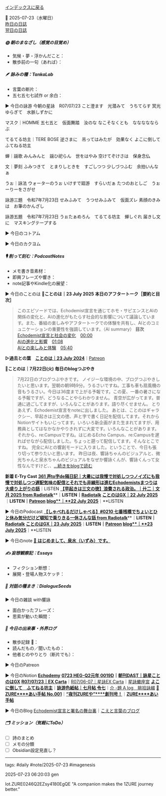 [インデックスに戻る](../../../DialogueSeeds_2025-26.md)

📅 2025-07-23（水曜日）  
[昨日の日誌](20250722.md)  
[翌日の日誌](20250724.md)

##### 🌞 朝のまなざし（感覚の目覚め）
- 気候・夢・浮かんだこと：
- 散歩前の一句（あれば）：

##### 🪶 詠みの種：TankaLab
- 言葉の断片：
- 五七五七七試作 or 余白：

▶︎ 今日の詠游
今朝の星詠　R07/07/23
こと澄ます　光潜みて　うちてらす
冥光ゆらぎて　水脈しずかに

マスク｜HOMME
五七五と　仮面舞踏　汝のな
なこそなくとも　ななななならぶ

てるてる坊主｜TERE BOSE
逆さまに　吊ってはみたが　効果なく
よこに倒して　ふてねる坊主

蝉｜謡歌
みんみんと　謡ひ祀らん　世をはやみ
空けてぞけさは　保身念仏

文｜夢刻
ふみつきて　とまりしときを　すごしつつ
少しづつふむ　余拍いんなぁ

うぉ｜詠法
ウォーターのうぉ
いけすで廻游　すらいだぁ
たつのおとしご　うぉーりーをさがせ

詠游三題　令和7年7月23日
せみふみて　うつせみふみて　仮面ズレ
素顔のきみは　お筆のかんざし

詠游五題　令和7年7月23日
うぉたぁめろん　てるてる坊主　蝉しぐれ
届きし文に　マスキングテープする

▶︎ 今日のコトアム

▶︎ 今日のカクヨム

##### 🎙 削って刻む：PodcastNotes
- メモ書き音素材：
- 即興フレーズや響き：
- note記事やKindle化の展望：

▶︎ 今日のことのは
🍃**ことのは｜23 July 2025**
**本日のアフタートーク［要約と目次］**
> このエピソードでは、Echodemist宣言を通じてホモ・サピエンスとAIの関係の変化と、AIの進化がもたらす社会的な影響について議論しています。また、番組の楽しみやアフタートークでの体験を共有し、AIとのコミュニケーションの重要性を強調しています。（AI summary）
> **目次**
> [Echodemist宣言と社会の変化](https://listen.style/p/radiocampus/fnif1fzl#chapter1)　[00:00](https://listen.style/p/radiocampus/fnif1fzl#chapter1)  
> [AIの進化と影響](https://listen.style/p/radiocampus/fnif1fzl#chapter2)　[01:08](https://listen.style/p/radiocampus/fnif1fzl#chapter2)  
> [AIとの楽しみと体験](https://listen.style/p/radiocampus/fnif1fzl#chapter3)　[05:40](https://listen.style/p/radiocampus/fnif1fzl#chapter3)

**▷過去との葉**　[**ことのは｜23 July 2024**](https://listen.style/p/radiocampus/rqwru3lg)｜[Patreon](https://www.patreon.com/posts/kotonoha-23-july-111849746)

🍁**ことのは｜7月22日(火)**
**毎日のblogつぶやき**
> 7月22日のブログつぶやきです。
> ノイジーな環境の中、ブログつぶやきしたいと思います。翌朝の朝9時9分。うるさいですね。工事も車も扇風機の音もうるさい。今日は36度まで上がる予報です。この夏、一番の暑さになる予報ですが、どうなることやらわかりません。
> 青空が広がってます。普通に過ごしてますが、いろんなことがあります。語り尽くせません。
> とりあえず、Echodemist宣言をnoteに出しました。
> あとは、ことのはギャラクシー、早起きは三文の徳、声と字で書く日記を配信してます。それからNotionサイトもいじってます。いろいろ新企画がまた生まれてますが、用務員としてはなかなかやりきれずに大変です。いろんなことがあります。
> それから、re:Campusですね。はじめるEcho Campus、re:Campusを遅ればせながら配信しました。ちょっと遡って配信してます。そんなとこですね。
> 完全にAIとの響創モードに入りました。ということで、今日も張り切って参りたいと思います。
> 昨日は夜、響詠ちゃんのビジュアルと、微光ちゃんと泉水ちゃんのビジュアルをなぜか響詠くんが、響詠くんって女性なんですけど、、[…続きをblogで読む](https://jimt.hatenablog.com/entry/2025/07/23/105637#-%E4%BB%8A%E6%97%A5%E3%81%AE%E3%81%A4%E3%81%B6%E3%82%84%E3%81%8D22-July-2025)

**新着 E-Try Cast**
[**361 声to字de隔日記｜大暑には我慢で対処しつつノイズにも我慢で対処しつつ遅配気味の配信とそれでも非線形は進むEchodemistsまつりは大盛り上がりの話**](https://listen.style/p/cafe/fwhv5dwu)｜LISTEN
[**【早起きは三文の徳】浪費される政治。｜廾二｜文月 2025 from Radiotalk**](https://listen.style/p/twilight/fs1tun64)**｜**LISTEN｜[Radiotalk](https://radiotalk.jp/talk/1332700)
[**ことのはGX｜22 July 2025**](https://listen.style/p/radiocampus/bz8b8lwx)**｜**LISTEN｜[Patreon](https://www.patreon.com/posts/kotonohagx-22-134673412)
[**blog****｜****22 July 2025**](https://listen.style/p/inmymind/0hs6epza)**｜**LISTEN

▶︎ 今日のPodocast
[**【しゃべれるだけしゃべる】#0210 七番桟橋でちょいとひと休み気分だけど頓知で乗りきる一休さんな話 from Radiotalk**](https://listen.style/p/twilight/eh6le079)**｜**LISTEN｜[Radiotalk](https://radiotalk.jp/talk/1333087)
[**ことのはGX｜23 July 2025**](https://listen.style/p/radiocampus/fnif1fzl)**｜**LISTEN｜[Patreon](https://www.patreon.com/posts/kotonohagx-23-134752767)
[**blog****｜****23 July 2025**](https://listen.style/p/inmymind/0ko1sbwb)**｜**LISTEN

▶︎ 今日のnote
[💌 **はじめまして、泉水（いずみ）です。**](https://note.com/ai_poet/n/nfc310f33f685)

##### ✍️ 妄想観察記：Essays
- フィクション断想：
- 展開・登場人物スケッチ：

##### 🌱 対話の種まき：DialogueSeeds
▶︎ 今日の雑談 with響詠

- 面白かったフレーズ：
- 思索が動いた瞬間：

##### 📌 今日の出来事・外界ログ
- 散歩記録 🐾：
- 読んだもの／聞いたもの：
- 他者とのやりとり（断片でも）：

▶︎ 今日のPatreon

▶︎ 今日のNotion
[**Echodemy**](https://scented-spruce-382.notion.site/Echodemy-238b4b6868918034b99de8112c926c69)
[**0723 HEG-Q2元年 0019D**](https://www.notion.so/0723-HEG-Q2-0019D-239bed03031580fc90f1daf08008fde4)**｜**[**朝刊DAST｜詠星ことのはGX**](https://rebel-tortoise-b95.notion.site/DAST-GX-21abed03031580ef867af61136621dd1)
[**R07/07/23｜EX Carta**](https://www.notion.so/R07-07-23-EX-Carta-239bed03031580ad9fc8c42f8763a61b)｜[R07/06-07｜星詠EX Carta](https://rebel-tortoise-b95.notion.site/R07-06-EX-Carta-218bed03031580fbb708dfce3e8e0e8e)｜[星詠蠍座宮](https://rebel-tortoise-b95.notion.site/218bed03031580c094faeb211f250ef6)
[**よこに倒して　ふてねる坊主**](https://rebel-tortoise-b95.notion.site/239bed03031581a9aa17c89511553aac)｜[**詠游色紙帖｜七月帖 令七**](https://rebel-tortoise-b95.notion.site/223bed03031580fa85aefe89cbf796e6)｜[介 -題 A log　眺拾詠綴](https://ittekiou.github.io/notion/index.html?path=alog)
[🩶 **ZURE****あい手帖** **No.001**](https://rebel-tortoise-b95.notion.site/ZURE-No-001-238bed030315802c8ddfff772802110b)｜[**“****夜刊****ZURE****や****”****創刊号！**](https://rebel-tortoise-b95.notion.site/ZURE-239bed03031580e9861dce598dc2c904)｜[**ZURE****あい手帖**](https://rebel-tortoise-b95.notion.site/ZURE-238bed030315805b9d1cdac6031be18b)

▶︎ 今日のBlog
[Echodemist宣言と署名の舞台裏](https://jimt.hatenablog.com/entry/2025/07/24/103810)｜[こえと言葉のブログ](https://jimt.hatenablog.com/)

##### 🗂 ミッション（気軽にToDo）



- [ ] 詩のまとめ
- [ ] メモの分類
- [ ] Obsidian設定見直し？

---
tags: #daily #note/2025-07-23 #imagenesis

2025-07-23 06:20:03  gen

lot.ZURE0246Q2EZsy4180EgQE
"A companion makes the 1ZURE journey better."